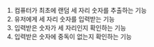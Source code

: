 1. 컴퓨터가 최초에 랜덤 세 자리 숫자를 추출하는 기능
2. 유저에게 세 자리 숫자를 입력받는 기능
3. 입력받은 숫자가 세 자리인지 확인하는 기능
4. 입력받은 숫자에 중독이 없는지 확인하는 기능